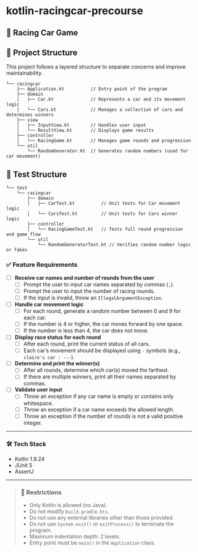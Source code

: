 # kotlin-racingcar-precourse
## 🚗 Racing Car Game

## 🧱 Project Structure

This project follows a layered structure to separate concerns and improve maintainability.

```
└── racingcar
    ├── Application.kt          // Entry point of the program
    ├── domain
    │   ├── Car.kt              // Represents a car and its movement logic
    │   └── Cars.kt             // Manages a collection of cars and determines winners
    ├── view
    │   ├── InputView.kt        // Handles user input
    │   └── ResultView.kt       // Displays game results
    ├── controller
    │   └── RacingGame.kt       // Manages game rounds and progression
    └── util
        └── RandomGenerator.kt  // Generates random numbers (used for car movement)
```

## 🧪 Test Structure

```
└── test
    └── racingcar
        ├── domain
        │   ├── CarTest.kt          // Unit tests for Car movement logic
        │   └── CarsTest.kt         // Unit tests for Cars winner logic
        ├── controller
        │   └── RacingGameTest.kt   // Tests full round progression and game flow
        └── util
            └── RandomGeneratorTest.kt // Verifies random number logic or fakes
```


### ✅ Feature Requirements

- [ ] **Receive car names and number of rounds from the user**
    - [ ] Prompt the user to input car names separated by commas (`,`).
    - [ ] Prompt the user to input the number of racing rounds.
    - [ ] If the input is invalid, throw an `IllegalArgumentException`.

- [ ] **Handle car movement logic**
    - [ ] For each round, generate a random number between 0 and 9 for each car.
    - [ ] If the number is 4 or higher, the car moves forward by one space.
    - [ ] If the number is less than 4, the car does not move.

- [ ] **Display race status for each round**
    - [ ] After each round, print the current status of all cars.
    - [ ] Each car’s movement should be displayed using `-` symbols (e.g., `claire's car : ---`).

- [ ] **Determine and print the winner(s)**
    - [ ] After all rounds, determine which car(s) moved the farthest.
    - [ ] If there are multiple winners, print all their names separated by commas.

- [ ] **Validate user input**
    - [ ] Throw an exception if any car name is empty or contains only whitespace.
    - [ ] Throw an exception if a car name exceeds the allowed length.
    - [ ] Throw an exception if the number of rounds is not a valid positive integer.

---

### 🛠 Tech Stack
- Kotlin 1.9.24
- JUnit 5
- AssertJ

---

>### 🚫 Restrictions
>- Only Kotlin is allowed (no Java).
>- Do not modify `build.gradle.kts`.
>- Do not use any external libraries other than those provided.
>- Do not use `System.exit()` or `exitProcess()` to terminate the program.
>- Maximum indentation depth: 2 levels.
>- Entry point must be `main()` in the `Application` class.